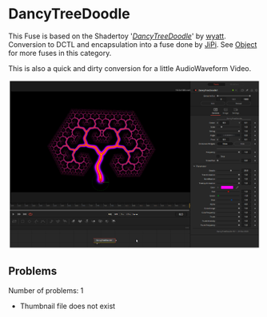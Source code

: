 # DancyTreeDoodle

This Fuse is based on the Shadertoy '_[DancyTreeDoodle](https://www.shadertoy.com/view/wslGz7)_' by [wyatt](https://www.shadertoy.com/user/wyatt). Conversion to DCTL and encapsulation into a fuse done by [JiPi](../../Site/Profiles/JiPi.md). See [Object](README.md) for more fuses in this category.

<!-- +++ DO NOT REMOVE THIS COMMENT +++ DO NOT ADD OR EDIT ANY TEXT BEFORE THIS LINE +++ IT WOULD BE A REALLY BAD IDEA +++ -->

This is also a quick and dirty conversion for a little AudioWaveform Video.

![screenshot](DancyTreeDoodle_screenshot.png "DancyTreeDoodle.fuse in DaVinci Resolve")

<!-- +++ DO NOT REMOVE THIS COMMENT +++ DO NOT EDIT ANY TEXT THAT COMES AFTER THIS LINE +++ TRUST ME: JUST DON'T DO IT +++ -->

## Problems

Number of problems: 1

- Thumbnail file does not exist



